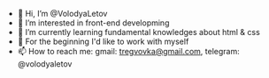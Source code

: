 - 👋 Hi, I’m @VolodyaLetov
- 👀 I’m interested in front-end developming
- 🌱 I’m currently learning fundamental knowledges about html & css
- 💞️ For the beginning I'd like to work with myself
- 📫 How to reach me: gmail: tregvovka@gmail.com, telegram: @volodyaletov

<!---
VolodyaLetov/VolodyaLetov is a ✨ special ✨ repository because its `README.md` (this file) appears on your GitHub profile.
You can click the Preview link to take a look at your changes.
--->
